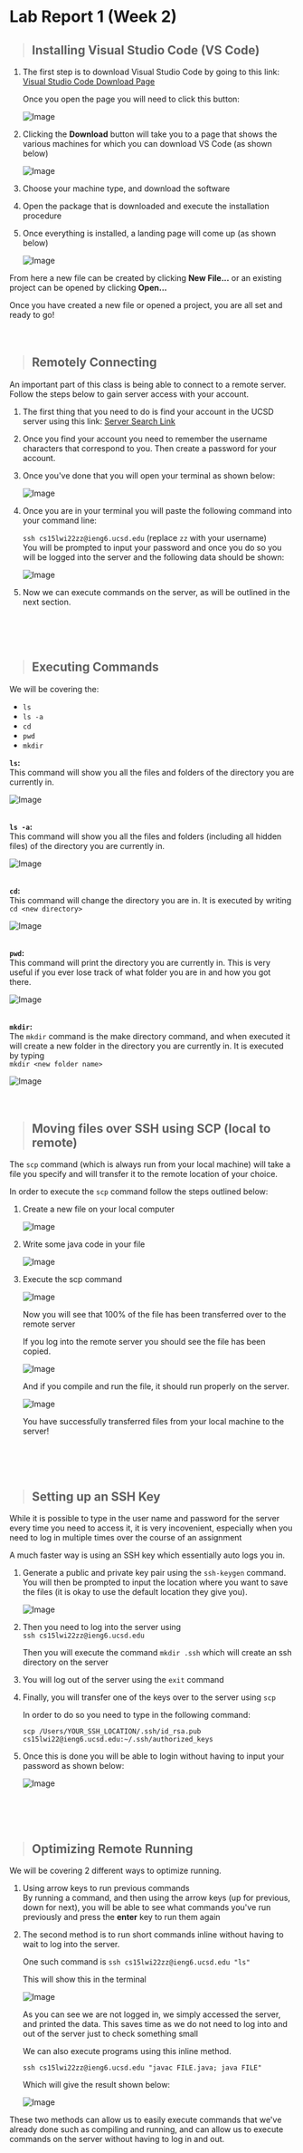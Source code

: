 # Lab Report 1 (Week 2)

> ## **Installing Visual Studio Code (VS Code)**

1. The first step is to download Visual Studio Code by going to this link: [Visual Studio Code Download Page](https://code.visualstudio.com/)

    Once you open the page you will need to click this button:

    ![Image](DownloadButton.png)

2.  Clicking the **Download** button will take you to a page that shows the various machines for which you can download VS Code (as shown below)

    ![Image](SelectMachine.png)

3.  Choose your machine type, and download the software

4.  Open the package that is downloaded and execute the installation procedure

5.  Once everything is installed, a landing page will come up (as shown below)

    ![Image](VSCodeLanding.png)

From here a new file can be created by clicking **New File...** or an existing project can be opened by clicking **Open...**


Once you have created a new file or opened a project, you are all set and ready to go!
<br/>
<br/>
<br/>

> ## **Remotely Connecting**
An important part of this class is being able to connect to a remote server. Follow the steps below to gain server access with your account.
<br/>


1. The first thing that you need to do is find your account in the UCSD server using this link: [Server Search Link](https://sdacs.ucsd.edu/~icc/index.php)

2. Once you find your account you need to remember the username characters that correspond to you. Then create a password for your account.

3. Once you've done that you will open your terminal as shown below:  

    ![Image](Terminal.png)

4. Once you are in your terminal you will paste the following command into your command line:  

    `ssh cs15lwi22zz@ieng6.ucsd.edu` (replace `zz` with your username)  
You will be prompted to input your password and once you do so you will be logged into the server and the following data should be shown: 

    ![Image](ServerData.png)

5. Now we can execute commands on the server, as will be outlined in the next section.

<br/>
<br/>
<br/>

> ## **Executing Commands**
We will be covering the:  
- `ls`  
- `ls -a`  
- `cd`  
- `pwd`  
- `mkdir`  

**`ls`:**  
This command will show you all the files and folders of the directory you are currently in.  

![Image](ls.png)
<br/>
<br/>

**`ls -a`:**  
This command will show you all the files and folders (including all hidden files) of the directory you are currently in.  

![Image](lsa.png)
<br/>
<br/>

**`cd`:**  
This command will change the directory you are in. It is executed by writing `cd <new directory>`  

![Image](cd.png)
<br/>
<br/>

**`pwd`:**  
This command will print the directory you are currently in. This is very useful if you ever lose track of what folder you are in and how you got there.  

![Image](pwd.png)
<br/>
<br/>

**`mkdir`:**  
The `mkdir` command is the make directory command, and when executed it will create a new folder in the directory you are currently in. It is executed by typing  
`mkdir <new folder name>`  

![Image](mkdir.png)
<br/>
<br/>
<br/>


> ## **Moving files over SSH using SCP (local to remote)**
The `scp` command (which is always run from your local machine) will take a file you specify and will transfer it to the remote location of your choice.

In order to execute the `scp` command follow the steps outlined below:

1. Create a new file on your local computer  

    ![Image](createFile.png)

2. Write some java code in your file   

    ![Image](tempFile.png)

3. Execute the scp command  

    ![Image](scpExecuted.png)

    Now you will see that 100% of the file has been transferred over to the remote server

    If you log into the remote server you should see the file has been copied.

    ![Image](serverTransfer.png)

    And if you compile and run the file, it should run properly on the server.  

    ![Image](tempFileRunning.png)

    You have successfully transferred files from your local machine to the server!


<br/>
<br/>
<br/>

> ## **Setting up an SSH Key**

While it is possible to type in the user name and password for the server every time you need to access it, it is very incovenient, especially when you need to log in multiple times over the course of an assignment

A much faster way is using an SSH key which essentially auto logs you in.

1. Generate a public and private key pair using the `ssh-keygen` command. You will then be prompted to input the location where you want to save the files (it is okay to use the default location they give you).


    ![Image](sshgen.png)

2. Then you need to log into the server using  
 `ssh cs15lwi22zz@ieng6.ucsd.edu`  

    Then you will execute the command `mkdir .ssh` which will create an ssh directory on the server 

3. You will log out of the server using the `exit` command

4. Finally, you will transfer one of the keys over to the server using `scp` 

    In order to do so you need to type in the following command:
    
    `scp /Users/YOUR_SSH_LOCATION/.ssh/id_rsa.pub cs15lwi22@ieng6.ucsd.edu:~/.ssh/authorized_keys`

5. Once this is done you will be able to login without having to input your password as shown below:  

    ![Image](sshLogin.png)


<br/>
<br/>
<br/>

> ## **Optimizing Remote Running**

We will be covering 2 different ways to optimize running.

1. Using arrow keys to run previous commands  
    By running a command, and then using the arrow keys (up for previous, down for next), you will be able to see what commands you've run previously and press the **enter** key to run them again

2. The second method is to run short commands inline without having to wait to log into the server.

    One such command is `ssh cs15lwi22zz@ieng6.ucsd.edu "ls"`

    This will show this in the terminal

    ![Image](inlinels.png)  

    As you can see we are not logged in, we simply accessed the server, and printed the data. This saves time as we do not need to log into and out of the server just to check something small

    We can also execute programs using this inline method.  

    `ssh cs15lwi22zz@ieng6.ucsd.edu "javac FILE.java; java FILE"`  

    Which will give the result shown below:  

    ![Image](inlineexecute.png)  

These two methods can allow us to easily execute commands that we've already done such as compiling and running, and can allow us to execute commands on the server without having to log in and out.

